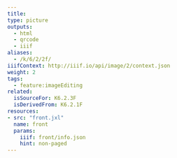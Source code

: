 ```yaml
---
title:
type: picture
outputs:
  - html
  - qrcode
  - iiif
aliases:
  - /k/6/2/2f/
iiifContext: http://iiif.io/api/image/2/context.json
weight: 2
tags:
  - feature:imageEditing
related:
  isSourceFor: K6.2.3F
  isDerivedFrom: K6.2.1F
resources:
- src: "front.jxl"
  name: front
  params:
    iiif: front/info.json
    hint: non-paged
---
```

